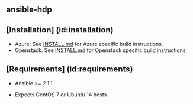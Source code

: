 ansible-hdp
-----------


## [Installation] (id:installation)

- Azure: See [INSTALL.md](../master/INSTALL_Azure.md) for Azure specific build instructions.
- Openstack: See [INSTALL.md](../master/INSTALL_Openstack.md) for Openstack specific build instructions.

## [Requirements] (id:requirements)

- Ansible >= 2.1.1

- Expects CentOS 7 or Ubuntu 14 hosts